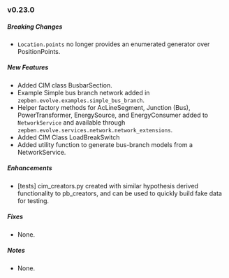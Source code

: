 ### v0.23.0

##### Breaking Changes
* `Location.points` no longer provides an enumerated generator over PositionPoints.

##### New Features
* Added CIM class BusbarSection.
* Example Simple bus branch network added in `zepben.evolve.examples.simple_bus_branch`.
* Helper factory methods for AcLineSegment, Junction (Bus), PowerTransformer, EnergySource, and EnergyConsumer added to `NetworkService` and available
through `zepben.evolve.services.network.network_extensions`.
* Added CIM Class LoadBreakSwitch
* Added utility function to generate bus-branch models from a NetworkService.

##### Enhancements
* [tests] cim_creators.py created with similar hypothesis derived functionality to pb_creators, and can be used to quickly build fake data for testing.

##### Fixes
* None.

##### Notes
* None.
